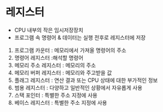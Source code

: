 # 레지스터
- CPU 내부의 작은 임시저장장치
- 프로그램 속 명령어 & 데이터는 실행 전후로 레지스터에 저장


1. 프로그램 카운터 : 메모리에서 가져올 명령어의 주소
2. 명령어 레지스터 :해석할 명령어 
3. 메모리 주소 레지스터 : 메모리의 주소
5. 메모리 버퍼 레지스터 : 메모리와 주고받을 값
7. 플래그 레지스터 : 연산 결과 또는 CPU 상태에 대한 부가적인 정보
8. 범용 레지스터 : 다양하고 일반적인 상황에서 자유롭게 사용
9. 스택 포인터 : 특별한 주소 지정에 사용
10. 베이스 레지스터 : 특별한 주소 지정에 사용
